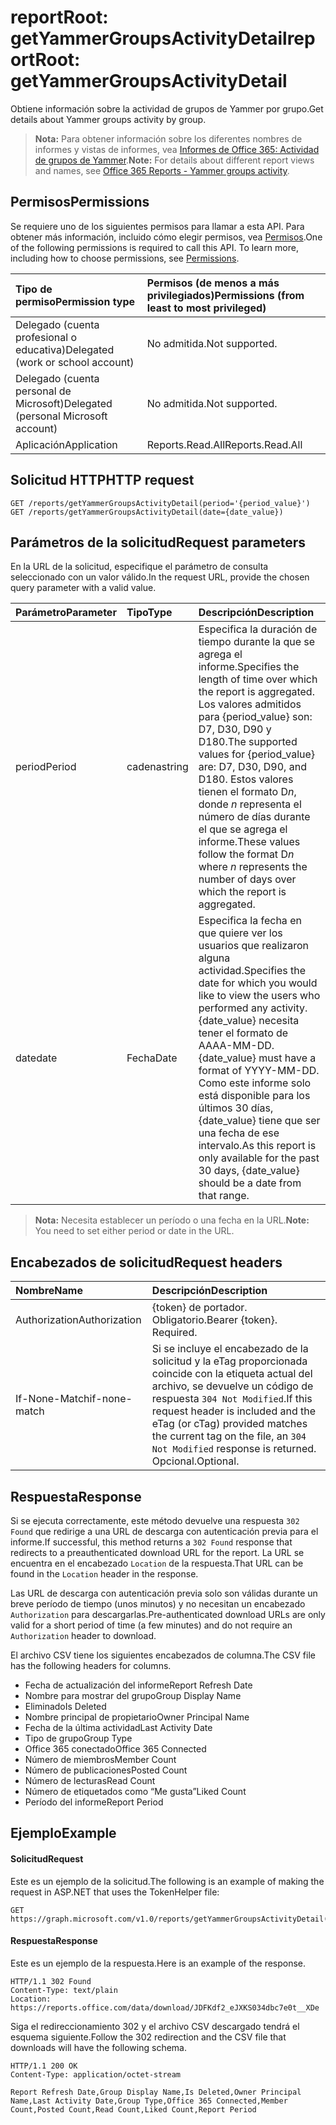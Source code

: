 # <a name="reportroot-getyammergroupsactivitydetail"></a><span data-ttu-id="cd4e8-101">reportRoot: getYammerGroupsActivityDetail</span><span class="sxs-lookup"><span data-stu-id="cd4e8-101">reportRoot: getYammerGroupsActivityDetail</span></span>

<span data-ttu-id="cd4e8-102">Obtiene información sobre la actividad de grupos de Yammer por grupo.</span><span class="sxs-lookup"><span data-stu-id="cd4e8-102">Get details about Yammer groups activity by group.</span></span>

> <span data-ttu-id="cd4e8-103">**Nota:** Para obtener información sobre los diferentes nombres de informes y vistas de informes, vea [Informes de Office 365: Actividad de grupos de Yammer]((https://support.office.com/client/Yammer-groups-activity-report-94dd92ec-ea73-43c6-b51f-2a11fd78aa31)).</span><span class="sxs-lookup"><span data-stu-id="cd4e8-103">**Note:** For details about different report views and names, see [Office 365 Reports - Yammer groups activity]((https://support.office.com/client/Yammer-groups-activity-report-94dd92ec-ea73-43c6-b51f-2a11fd78aa31)).</span></span>

## <a name="permissions"></a><span data-ttu-id="cd4e8-104">Permisos</span><span class="sxs-lookup"><span data-stu-id="cd4e8-104">Permissions</span></span>

<span data-ttu-id="cd4e8-p101">Se requiere uno de los siguientes permisos para llamar a esta API. Para obtener más información, incluido cómo elegir permisos, vea [Permisos](../../../concepts/permissions_reference.md).</span><span class="sxs-lookup"><span data-stu-id="cd4e8-p101">One of the following permissions is required to call this API. To learn more, including how to choose permissions, see [Permissions](../../../concepts/permissions_reference.md).</span></span>

| <span data-ttu-id="cd4e8-107">Tipo de permiso</span><span class="sxs-lookup"><span data-stu-id="cd4e8-107">Permission type</span></span>                        | <span data-ttu-id="cd4e8-108">Permisos (de menos a más privilegiados)</span><span class="sxs-lookup"><span data-stu-id="cd4e8-108">Permissions (from least to most privileged)</span></span> |
| :------------------------------------- | :--------------------------------------- |
| <span data-ttu-id="cd4e8-109">Delegado (cuenta profesional o educativa)</span><span class="sxs-lookup"><span data-stu-id="cd4e8-109">Delegated (work or school account)</span></span>     | <span data-ttu-id="cd4e8-110">No admitida.</span><span class="sxs-lookup"><span data-stu-id="cd4e8-110">Not supported.</span></span>                           |
| <span data-ttu-id="cd4e8-111">Delegado (cuenta personal de Microsoft)</span><span class="sxs-lookup"><span data-stu-id="cd4e8-111">Delegated (personal Microsoft account)</span></span> | <span data-ttu-id="cd4e8-112">No admitida.</span><span class="sxs-lookup"><span data-stu-id="cd4e8-112">Not supported.</span></span>                           |
| <span data-ttu-id="cd4e8-113">Aplicación</span><span class="sxs-lookup"><span data-stu-id="cd4e8-113">Application</span></span>                            | <span data-ttu-id="cd4e8-114">Reports.Read.All</span><span class="sxs-lookup"><span data-stu-id="cd4e8-114">Reports.Read.All</span></span>                         |

## <a name="http-request"></a><span data-ttu-id="cd4e8-115">Solicitud HTTP</span><span class="sxs-lookup"><span data-stu-id="cd4e8-115">HTTP request</span></span>

<!-- { "blockType": "ignored" } --> 

```http
GET /reports/getYammerGroupsActivityDetail(period='{period_value}')
GET /reports/getYammerGroupsActivityDetail(date={date_value})
```

## <a name="request-parameters"></a><span data-ttu-id="cd4e8-116">Parámetros de la solicitud</span><span class="sxs-lookup"><span data-stu-id="cd4e8-116">Request parameters</span></span>

<span data-ttu-id="cd4e8-117">En la URL de la solicitud, especifique el parámetro de consulta seleccionado con un valor válido.</span><span class="sxs-lookup"><span data-stu-id="cd4e8-117">In the request URL, provide the chosen query parameter with a valid value.</span></span>

| <span data-ttu-id="cd4e8-118">Parámetro</span><span class="sxs-lookup"><span data-stu-id="cd4e8-118">Parameter</span></span> | <span data-ttu-id="cd4e8-119">Tipo</span><span class="sxs-lookup"><span data-stu-id="cd4e8-119">Type</span></span>   | <span data-ttu-id="cd4e8-120">Descripción</span><span class="sxs-lookup"><span data-stu-id="cd4e8-120">Description</span></span>                              |
| :-------- | :----- | :--------------------------------------- |
| <span data-ttu-id="cd4e8-121">period</span><span class="sxs-lookup"><span data-stu-id="cd4e8-121">Period</span></span>    | <span data-ttu-id="cd4e8-122">cadena</span><span class="sxs-lookup"><span data-stu-id="cd4e8-122">string</span></span> | <span data-ttu-id="cd4e8-123">Especifica la duración de tiempo durante la que se agrega el informe.</span><span class="sxs-lookup"><span data-stu-id="cd4e8-123">Specifies the length of time over which the report is aggregated.</span></span> <span data-ttu-id="cd4e8-124">Los valores admitidos para {period_value} son: D7, D30, D90 y D180.</span><span class="sxs-lookup"><span data-stu-id="cd4e8-124">The supported values for {period_value} are: D7, D30, D90, and D180.</span></span> <span data-ttu-id="cd4e8-125">Estos valores tienen el formato D*n*, donde *n* representa el número de días durante el que se agrega el informe.</span><span class="sxs-lookup"><span data-stu-id="cd4e8-125">These values follow the format D*n* where *n* represents the number of days over which the report is aggregated.</span></span> |
| <span data-ttu-id="cd4e8-126">date</span><span class="sxs-lookup"><span data-stu-id="cd4e8-126">date</span></span>      | <span data-ttu-id="cd4e8-127">Fecha</span><span class="sxs-lookup"><span data-stu-id="cd4e8-127">Date</span></span>   | <span data-ttu-id="cd4e8-128">Especifica la fecha en que quiere ver los usuarios que realizaron alguna actividad.</span><span class="sxs-lookup"><span data-stu-id="cd4e8-128">Specifies the date for which you would like to view the users who performed any activity.</span></span> <span data-ttu-id="cd4e8-129">{date_value} necesita tener el formato de AAAA-MM-DD.</span><span class="sxs-lookup"><span data-stu-id="cd4e8-129">{date_value} must have a format of YYYY-MM-DD.</span></span> <span data-ttu-id="cd4e8-130">Como este informe solo está disponible para los últimos 30 días, {date_value} tiene que ser una fecha de ese intervalo.</span><span class="sxs-lookup"><span data-stu-id="cd4e8-130">As this report is only available for the past 30 days, {date_value} should be a date from that range.</span></span> |

> <span data-ttu-id="cd4e8-131">**Nota:** Necesita establecer un período o una fecha en la URL.</span><span class="sxs-lookup"><span data-stu-id="cd4e8-131">**Note:** You need to set either period or date in the URL.</span></span>

## <a name="request-headers"></a><span data-ttu-id="cd4e8-132">Encabezados de solicitud</span><span class="sxs-lookup"><span data-stu-id="cd4e8-132">Request headers</span></span>

| <span data-ttu-id="cd4e8-133">Nombre</span><span class="sxs-lookup"><span data-stu-id="cd4e8-133">Name</span></span>          | <span data-ttu-id="cd4e8-134">Descripción</span><span class="sxs-lookup"><span data-stu-id="cd4e8-134">Description</span></span>               |
| :------------ | :------------------------ |
| <span data-ttu-id="cd4e8-135">Authorization</span><span class="sxs-lookup"><span data-stu-id="cd4e8-135">Authorization</span></span> | <span data-ttu-id="cd4e8-p104">{token} de portador. Obligatorio.</span><span class="sxs-lookup"><span data-stu-id="cd4e8-p104">Bearer {token}. Required.</span></span> |
| <span data-ttu-id="cd4e8-138">If-None-Match</span><span class="sxs-lookup"><span data-stu-id="cd4e8-138">if-none-match</span></span> | <span data-ttu-id="cd4e8-139">Si se incluye el encabezado de la solicitud y la eTag proporcionada coincide con la etiqueta actual del archivo, se devuelve un código de respuesta `304 Not Modified`.</span><span class="sxs-lookup"><span data-stu-id="cd4e8-139">If this request header is included and the eTag (or cTag) provided matches the current tag on the file, an `304 Not Modified` response is returned.</span></span> <span data-ttu-id="cd4e8-140">Opcional.</span><span class="sxs-lookup"><span data-stu-id="cd4e8-140">Optional.</span></span> |

## <a name="response"></a><span data-ttu-id="cd4e8-141">Respuesta</span><span class="sxs-lookup"><span data-stu-id="cd4e8-141">Response</span></span>

<span data-ttu-id="cd4e8-142">Si se ejecuta correctamente, este método devuelve una respuesta `302 Found` que redirige a una URL de descarga con autenticación previa para el informe.</span><span class="sxs-lookup"><span data-stu-id="cd4e8-142">If successful, this method returns a `302 Found` response that redirects to a preauthenticated download URL for the report.</span></span> <span data-ttu-id="cd4e8-143">La URL se encuentra en el encabezado `Location` de la respuesta.</span><span class="sxs-lookup"><span data-stu-id="cd4e8-143">That URL can be found in the `Location` header in the response.</span></span>

<span data-ttu-id="cd4e8-144">Las URL de descarga con autenticación previa solo son válidas durante un breve período de tiempo (unos minutos) y no necesitan un encabezado `Authorization` para descargarlas.</span><span class="sxs-lookup"><span data-stu-id="cd4e8-144">Pre-authenticated download URLs are only valid for a short period of time (a few minutes) and do not require an `Authorization` header to download.</span></span>

<span data-ttu-id="cd4e8-145">El archivo CSV tiene los siguientes encabezados de columna.</span><span class="sxs-lookup"><span data-stu-id="cd4e8-145">The CSV file has the following headers for columns.</span></span>

- <span data-ttu-id="cd4e8-146">Fecha de actualización del informe</span><span class="sxs-lookup"><span data-stu-id="cd4e8-146">Report Refresh Date</span></span>
- <span data-ttu-id="cd4e8-147">Nombre para mostrar del grupo</span><span class="sxs-lookup"><span data-stu-id="cd4e8-147">Group Display Name</span></span>
- <span data-ttu-id="cd4e8-148">Eliminado</span><span class="sxs-lookup"><span data-stu-id="cd4e8-148">Is Deleted</span></span>
- <span data-ttu-id="cd4e8-149">Nombre principal de propietario</span><span class="sxs-lookup"><span data-stu-id="cd4e8-149">Owner Principal Name</span></span>
- <span data-ttu-id="cd4e8-150">Fecha de la última actividad</span><span class="sxs-lookup"><span data-stu-id="cd4e8-150">Last Activity Date</span></span>
- <span data-ttu-id="cd4e8-151">Tipo de grupo</span><span class="sxs-lookup"><span data-stu-id="cd4e8-151">Group Type</span></span>
- <span data-ttu-id="cd4e8-152">Office 365 conectado</span><span class="sxs-lookup"><span data-stu-id="cd4e8-152">Office 365 Connected</span></span>
- <span data-ttu-id="cd4e8-153">Número de miembros</span><span class="sxs-lookup"><span data-stu-id="cd4e8-153">Member Count</span></span>
- <span data-ttu-id="cd4e8-154">Número de publicaciones</span><span class="sxs-lookup"><span data-stu-id="cd4e8-154">Posted Count</span></span>
- <span data-ttu-id="cd4e8-155">Número de lecturas</span><span class="sxs-lookup"><span data-stu-id="cd4e8-155">Read Count</span></span>
- <span data-ttu-id="cd4e8-156">Número de etiquetados como “Me gusta”</span><span class="sxs-lookup"><span data-stu-id="cd4e8-156">Liked Count</span></span>
- <span data-ttu-id="cd4e8-157">Período del informe</span><span class="sxs-lookup"><span data-stu-id="cd4e8-157">Report Period</span></span>

## <a name="example"></a><span data-ttu-id="cd4e8-158">Ejemplo</span><span class="sxs-lookup"><span data-stu-id="cd4e8-158">Example</span></span>

#### <a name="request"></a><span data-ttu-id="cd4e8-159">Solicitud</span><span class="sxs-lookup"><span data-stu-id="cd4e8-159">Request</span></span>

<span data-ttu-id="cd4e8-160">Este es un ejemplo de la solicitud.</span><span class="sxs-lookup"><span data-stu-id="cd4e8-160">The following is an example of making the request in ASP.NET that uses the TokenHelper file:</span></span>

<!-- {
  "blockType": "request",
  "name": "reportroot_getyammergroupsactivityuserdetail"
}-->

```http
GET https://graph.microsoft.com/v1.0/reports/getYammerGroupsActivityDetail(period='D7')
```

#### <a name="response"></a><span data-ttu-id="cd4e8-161">Respuesta</span><span class="sxs-lookup"><span data-stu-id="cd4e8-161">Response</span></span>

<span data-ttu-id="cd4e8-162">Este es un ejemplo de la respuesta.</span><span class="sxs-lookup"><span data-stu-id="cd4e8-162">Here is an example of the response.</span></span>

<!-- { "blockType": "ignored" } --> 

```http
HTTP/1.1 302 Found
Content-Type: text/plain
Location: https://reports.office.com/data/download/JDFKdf2_eJXKS034dbc7e0t__XDe
```

<span data-ttu-id="cd4e8-163">Siga el redireccionamiento 302 y el archivo CSV descargado tendrá el esquema siguiente.</span><span class="sxs-lookup"><span data-stu-id="cd4e8-163">Follow the 302 redirection and the CSV file that downloads will have the following schema.</span></span>

<!-- {
  "blockType": "response",
  "truncated": true,
  "@odata.type": "stream"
} -->

```http
HTTP/1.1 200 OK
Content-Type: application/octet-stream

Report Refresh Date,Group Display Name,Is Deleted,Owner Principal Name,Last Activity Date,Group Type,Office 365 Connected,Member Count,Posted Count,Read Count,Liked Count,Report Period
```
